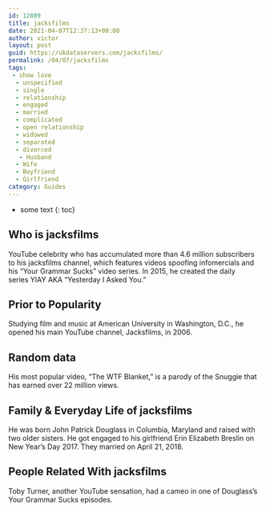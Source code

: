 ```yaml
---
id: 12889
title: jacksfilms
date: 2021-04-07T12:37:13+00:00
author: victor
layout: post
guid: https://ukdataservers.com/jacksfilms/
permalink: /04/07/jacksfilms
tags:
 - show love
  - unspecified
  - single
  - relationship
  - engaged
  - married
  - complicated
  - open relationship
  - widowed
  - separated
  - divorced
   - Husband
  - Wife
  - Boyfriend
  - Girlfriend
category: Guides
---
```


* some text
{: toc}


## Who is jacksfilms



YouTube celebrity who has accumulated more than 4.6 million subscribers to his jacksfilms channel, which features videos spoofing infomercials and his &#8220;Your Grammar Sucks&#8221; video series. In 2015, he created the daily series YIAY AKA &#8220;Yesterday I Asked You.&#8221;

                
                
                
## Prior to Popularity



Studying film and music at American University in Washington, D.C., he opened his main YouTube channel, Jacksfilms, in 2006.

                
                
                
## Random data



His most popular video, &#8220;The WTF Blanket,&#8221; is a parody of the Snuggie that has earned over 22 million views.

                
                
                
## Family & Everyday Life of jacksfilms



He was born John Patrick Douglass in Columbia, Maryland and raised with two older sisters. He got engaged to his girlfriend Erin Elizabeth Breslin on New Year&#8217;s Day 2017. They married on April 21, 2018.

                
                
                
## People Related With jacksfilms



Toby Turner, another YouTube sensation, had a cameo in one of Douglass&#8217;s Your Grammar Sucks episodes.

                
              
            
          
          
          